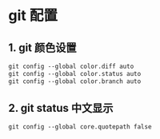 # git 配置

## 1. git 颜色设置

```md
git config --global color.diff auto
git config --global color.status auto
git config --global color.branch auto
```

## 2. git status 中文显示

```md
git config --global core.quotepath false
```
